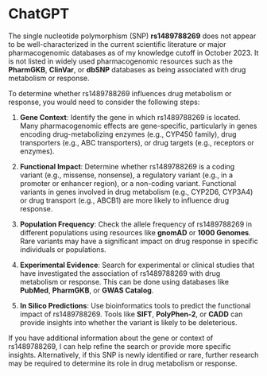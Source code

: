 # ChatGPT

The single nucleotide polymorphism (SNP) **rs1489788269** does not appear to be well-characterized in the current scientific literature or major pharmacogenomic databases as of my knowledge cutoff in October 2023. It is not listed in widely used pharmacogenomic resources such as the **PharmGKB**, **ClinVar**, or **dbSNP** databases as being associated with drug metabolism or response.

To determine whether rs1489788269 influences drug metabolism or response, you would need to consider the following steps:

1. **Gene Context**: Identify the gene in which rs1489788269 is located. Many pharmacogenomic effects are gene-specific, particularly in genes encoding drug-metabolizing enzymes (e.g., CYP450 family), drug transporters (e.g., ABC transporters), or drug targets (e.g., receptors or enzymes).

2. **Functional Impact**: Determine whether rs1489788269 is a coding variant (e.g., missense, nonsense), a regulatory variant (e.g., in a promoter or enhancer region), or a non-coding variant. Functional variants in genes involved in drug metabolism (e.g., CYP2D6, CYP3A4) or drug transport (e.g., ABCB1) are more likely to influence drug response.

3. **Population Frequency**: Check the allele frequency of rs1489788269 in different populations using resources like **gnomAD** or **1000 Genomes**. Rare variants may have a significant impact on drug response in specific individuals or populations.

4. **Experimental Evidence**: Search for experimental or clinical studies that have investigated the association of rs1489788269 with drug metabolism or response. This can be done using databases like **PubMed**, **PharmGKB**, or **GWAS Catalog**.

5. **In Silico Predictions**: Use bioinformatics tools to predict the functional impact of rs1489788269. Tools like **SIFT**, **PolyPhen-2**, or **CADD** can provide insights into whether the variant is likely to be deleterious.

If you have additional information about the gene or context of rs1489788269, I can help refine the search or provide more specific insights. Alternatively, if this SNP is newly identified or rare, further research may be required to determine its role in drug metabolism or response.
